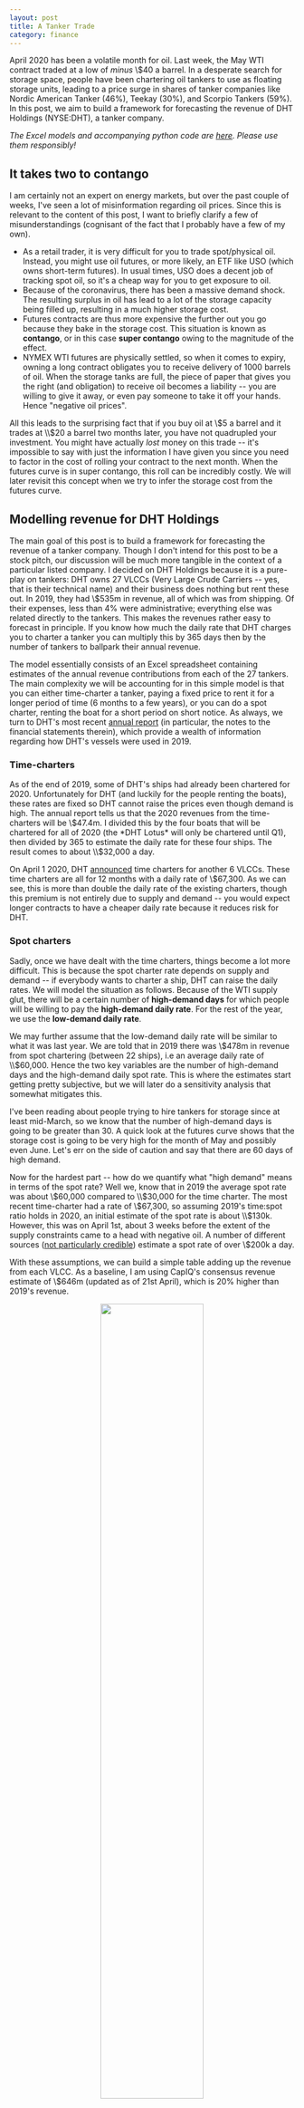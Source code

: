 ```yaml
---
layout: post
title: A Tanker Trade
category: finance
---
```


April 2020 has been a volatile month for oil. Last week, the May WTI contract traded at a low of *minus* \\$40 a barrel. In a desperate search for storage space, people have been chartering oil tankers to use as floating storage units, leading to a price surge in shares of tanker companies like Nordic American Tanker (46%), Teekay (30%), and Scorpio Tankers (59%). In this post, we aim to build a framework for forecasting the revenue of DHT Holdings (NYSE:DHT), a tanker company.
<!--more-->

*The Excel models and accompanying python code are [here](https://github.com/robertmartin8/pValuation/tree/master/OilTankers). Please use them responsibly!*

## It takes two to contango 

I am certainly not an expert on energy markets, but over the past couple of weeks, I've seen a lot of misinformation regarding oil prices. Since this is relevant to the content of this post, I want to briefly clarify a few of misunderstandings (cognisant of the fact that I probably have a few of my own).

- As a retail trader, it is very difficult for you to trade spot/physical oil. Instead, you might use oil futures, or more likely, an ETF like USO (which owns short-term futures). In usual times, USO does a decent job of tracking spot oil, so it's a cheap way for you to get exposure to oil.
- Because of the coronavirus, there has been a massive demand shock. The resulting surplus in oil has lead to a lot of the storage capacity being filled up, resulting in a much higher storage cost. 
- Futures contracts are thus more expensive the further out you go because they bake in the storage cost. This situation is known as **contango**, or in this case **super contango** owing to the magnitude of the effect.
- NYMEX WTI futures are physically settled, so when it comes to expiry, owning a long contract obligates you to receive delivery of 1000 barrels of oil. When the storage tanks are full, the piece of paper that gives you the right (and obligation) to receive oil becomes a liability -- you are willing to give it away, or even pay someone to take it off your hands. Hence "negative oil prices".
  
All this leads to the surprising fact that if you buy oil at \\$5 a barrel and it trades at \\$20 a barrel two months later, you have not quadrupled your investment. You might have actually *lost* money on this trade -- it's impossible to say with just the information I have given you since you need to factor in the cost of rolling your contract to the next month. When the futures curve is in super contango, this roll can be incredibly costly. We will later revisit this concept when we try to infer the storage cost from the futures curve.

## Modelling revenue for DHT Holdings

The main goal of this post is to build a framework for forecasting the revenue of a tanker company. Though I don't intend for this post to be a stock pitch, our discussion will be much more tangible in the context of a particular listed company. I decided on DHT Holdings because it is a pure-play on tankers: DHT owns 27 VLCCs (Very Large Crude Carriers -- yes, that is their technical name) and their business does nothing but rent these out. In 2019, they had \\$535m in revenue, all of which was from shipping. Of their expenses, less than 4% were administrative; everything else was related directly to the tankers. This makes the revenues rather easy to forecast in principle. If you know how much the daily rate that DHT charges you to charter a tanker you can multiply this by 365 days then by the number of tankers to ballpark their annual revenue.

The model essentially consists of an Excel spreadsheet containing estimates of the annual revenue contributions from each of the 27 tankers. The main complexity we will be accounting for in this simple model is that you can either time-charter a tanker, paying a fixed price to rent it for a longer period of time (6 months to a few years), or you can do a spot charter, renting the boat for a short period on short notice. As always, we turn to DHT's most recent [annual report](https://www.sec.gov/Archives/edgar/data/1331284/000114036120006806/form20f.htm) (in particular, the notes to the financial statements therein), which provide a wealth of information regarding how DHT's vessels were used in 2019.

### Time-charters

As of the end of 2019, some of DHT's ships had already been chartered for 2020. Unfortunately for DHT (and luckily for the people renting the boats), these rates are fixed so DHT cannot raise the prices even though demand is high. The annual report tells us that the 2020 revenues from the time-charters will be \\$47.4m. I divided this by the four boats that will be chartered for all of 2020 (the *DHT Lotus* will only be chartered until Q1), then divided by 365 to estimate the daily rate for these four ships. The result comes to about \\$32,000 a day.

On April 1 2020, DHT [announced](https://www.dhtankers.com/dht-holdings-inc-announces-time-charters-for-six-of-its-vlccs/) time charters for another 6 VLCCs. These time charters are all for 12 months with a daily rate of \\$67,300. As we can see, this is more than double the daily rate of the existing charters, though this premium is not entirely due to supply and demand -- you would expect longer contracts to have a cheaper daily rate because it reduces risk for DHT. 

### Spot charters

Sadly, once we have dealt with the time charters, things become a lot more difficult. This is because the spot charter rate depends on supply and demand -- if everybody wants to charter a ship, DHT can raise the daily rates. We will model the situation as follows. Because of the WTI supply glut, there will be a certain number of **high-demand days** for which people will be willing to pay the **high-demand daily rate**. For the rest of the year, we use the **low-demand daily rate**. 

We may further assume that the low-demand daily rate will be similar to what it was last year. We are told that in 2019 there was \\$478m in revenue from spot chartering (between 22 ships), i.e an average daily rate of \\$60,000. Hence the two key variables are the number of high-demand days and the high-demand daily spot rate. This is where the estimates start getting pretty subjective, but we will later do a sensitivity analysis that somewhat mitigates this.

I've been reading about people trying to hire tankers for storage since at least mid-March, so we know that the number of high-demand days is going to be greater than 30. A quick look at the futures curve shows that the storage cost is going to be very high for the month of May and possibly even June. Let's err on the side of caution and say that there are 60 days of high demand.

Now for the hardest part -- how do we quantify what "high demand" means in terms of the spot rate? Well we, know that in 2019 the average spot rate was about \\$60,000 compared to \\$30,000 for the time charter. The most recent time-charter had a rate of \\$67,300, so assuming 2019's time:spot ratio holds in 2020, an initial estimate of the spot rate is about \\$130k. However, this was on April 1st, about 3 weeks before the extent of the supply constraints came to a head with negative oil. A number of different sources ([not particularly credible](https://seekingalpha.com/news/3557384-vlcc-charter-rates-skyrocket-past-200k-per-day)) estimate a spot rate of over \\$200k a day.

With these assumptions, we can build a simple table adding up the revenue from each VLCC. As a baseline, I am using CapIQ's consensus revenue estimate of \\$646m (updated as of 21st April), which is 20% higher than 2019's revenue.

<center>
<img src="{{ site.imageurl }}oil_tankers/dht_rev_surprise.png" style="width:60%;"/>
</center>

It's nice to see that our forecasted revenue is in the same ballpark as the CapIQ consensus estimate (if it were 10x higher or lower, it'd be more likely that we were doing something wrong). 

## The futures curve and the market-implied cost of carry

In the initial analysis, we gave a very haphazard estimate of the high-demand spot charter rate. Let's see if we can do a little bit better by examining the futures curve for oil:

<center>
<img src="{{ site.imageurl }}oil_tankers/futures_curve.png" style="width:80%;"/>
</center>

The curve is said to be "in contango" because it is sloping upwards -- this is associated with the **cost of carry** (the cost of storing the underlying), because you'd be willing to pay a little more (or in these times, a *lot* more) to avoid having to hold the physical oil. 

Now for some maths. Let's say the cost of carry is $s$ per year (expressed as a percentage). So if $s=0.10$ and the oil costs \\$20 a barrel, the storage cost is \$2 a year. Hence by a simple no-arbitrage argument, the price *F* of a futures contract expiring 1 year from now relative to the spot price $S_0$ is:

$$F = S_0 (1+s)$$

This is called a no-arbitrage argument because if it *weren't* true, you could make a risk-free arbitrage profit. Note that I am ignoring the interest rate because it is so low (money printer go brrrr). With the above formula, we see that the implied storage cost (in dollars) between any two months is the price difference of their futures contracts. For example, as of 24/4/20, the June contract is trading at \\$16.48 and the July contract is trading at \\$21.80. Hence, a reasonable estimate for the storage cost in June is $\\$21.80 - \\$16.48 = \\$5.32$. I was also interested in calculating the annualised cost of storage for a given month, so derived the formula below, but it's not relevant to our discussion.

$$\begin{align*} 
F_1 &= S_0 e^{sT_1} \\
F_2 &= S_0 e^{sT_2} \\
\implies \frac{F_2}{F_1} &= e^{s(T_2 - T_1)} \\
\end{align*}$$

$$\implies s = \frac{1}{T_2- T_1} \ln \left(\frac{F_2}{F_1} \right)$$

Below is a plot that shows the implied cost of carry for different months, overlayed on the futures curve.

<center>
<img src="{{ site.imageurl }}oil_tankers/futures_cost_of_carry.png" style="width:100%;"/>
</center>

Using the June cost of \\$5.32 a barrel, we can put an upper bound on the high-demand spot charter rate. It can be calculated, using the density of oil and the deadweight tonnage, that a VLCC can carry about 2 million barrels of oil. Thus, a cost of carry of \\$5.32 per barrel for a month is equivalent to a daily rate of $\\$5.32 \times 2 \times 10^6 ~/~ 30 = \\$355,000$. This is only an upper bound because in reality there will be a nontrivial cost of freight, so it is not fair to allocate all of the \\$5.32 to the cost of the VLCC. In any case, it is nice to see that our initial estimate of \\$200k a day lies between our supposed lower and higher bounds. In fact, \\$200k seems like quite a conservative estimate for the high-demand rate, because it is the June storage cost. If we calculate the *May* storage cost based on the settlement price of -\\$40, we get the ludicrous spot charter rate of \\$3.8m *a day*. I'm not saying that this is anywhere close to the true May storage cost, but it's just to illustrate that \\$200k is very much on the low end. 

The astute reader will note that we could just use each month's market-implied spot charter rates directly, rather than our unsophisticated "high-demand low-demand" model. However, I think that the current procedure of reverting to the 2019 cost for the low-demand spot rate is more robust and has significantly less model risk, so we'll stick with that.

## Sensitivity analysis

Before we conclude, let's conduct a sensitivity analysis. This is a critically important part of any model because it emphasises the intrinsic uncertainty of trying to forecast the future. Concretely, we make Excel recompute the quantity of interest (in this case, FY20 revenue) under a range of different values of our two key inputs: the high-demand spot rate and the number of high-demand days. 

Because one of the objectives of this exercise is to understand the downside, I have centred the high-demand rates around the initial lower estimate of \\$200k. For the high-demand days, we use a range of values from 45 days to 75 days, centred around 60.

<center>
<img src="{{ site.imageurl }}oil_tankers/sensitivity.png" style="width:100%;"/>
</center>

I've applied special formatting (dark red with white text) to represent the revenue forecasts that are below the CapIQ estimate. You'll notice that these are in the top-left as expected, corresponding to a lower spot rate and a shorter period of high demand. However, under a broad range of other assumptions, the model is forecasting positive earnings surprises relative to the CapIQ estimate. 

## Encore

*This section was added a few days after the original post, building on the feedback I received from Reddit*.

I posted my initial analysis on Reddit and it generated some nice discussion. Someone pointed out that you can actually find spot charter rates online; in particular, there is a Twitter user that posts nothing but charter details:

<center>
<img src="{{ site.imageurl }}oil_tankers/tankers_twitter.png" style="width:80%;"/>
</center>

This is very useful because it removes a lot of the subjectivity in our estimation of spot charter rates. To that end, I wrote a python script that does the following:

1. Downloads and parses the tweets using `tweepy`
2. Extract the ship name, daily charter rate, the number of days chartered, and start date
3. Combine this with the charter data from their annual report and press releases (which I had to input manually)
4. Build a pandas dataframe with 365 columns (one for each day) and 27 columns (one for each ship)
5. Fill in the data for the days we know
6. Output to excel

A section of the spreadsheet is shown below:

<center>
<img src="{{ site.imageurl }}oil_tankers/v2_spreadsheet.png" style="width:100%;"/>
</center>

All of the zeros correspond to days for which we don't have any explicit information. We can then fill these in with whatever estimation model we see fit. Rather than using the two-stage model from before, I'm going to do something much simpler and replace the zeros with the mean charter rate of non-missing entries:

<center>
<img src="{{ site.imageurl }}oil_tankers/v2_revenue_forecast.png" style="width:80%;"/>
</center>

This results in a forecasted 2020 revenue of \\$652m, very close to CapIQ's estimate. I think the true revenue will lie somewhere between this value and the more optimistic forecast from the first model.

## Conclusion

In this post, we have built a very simple model for DHT Holdings' 2020 revenue by combining their fixed time charter rates with our estimates of the spot charter rate, in light of the recent supply glut. Under fairly conservative estimates, I initially forecasted a 10% revenue beat on the upside. However, with more refined data based on actual spot charter rates this year, the CapIQ consensus estimate seems fair.

There are many variables that I have conveniently chosen to ignore. For example:

- Freight, which we mentioned but didn't quantify, may be quite expensive. Rail freight costs about \\$5 a barrel, which would constitute the lion's share of the \\$5.23 June cost of carry.
- It takes a couple of weeks to get a VLCC from the Suez to the Texan coast. There may be complications with space at the ports (which may not have enough space to park a huge number of VLCCs).
- There may be secular headwinds, such as the new 2020 International Maritime Organisation regulations regarding fuel sulphur content, which may lower the low-demand spot rate.
- We have deliberately tried to minimise the number of explicit assumptions regarding the direction of the oil market, because it is not an area that I have any edge in.

However, I think that the Excel model nevertheless provides a reasonable starting point for people to input their own estimates, perhaps factoring in the nuances. Besides, the sensitivity analysis is a nice tool to show you how varying your inputs affects the model output, and in this particular case, shows a reasonable margin of safety. I want to emphasise that this post is not a stock pitch; at best, it is a *component* of a stock pitch. Ultimately, I suggest you put in the time to come up with your own estimates of the different inputs, and in so doing, tell your own story about the company.